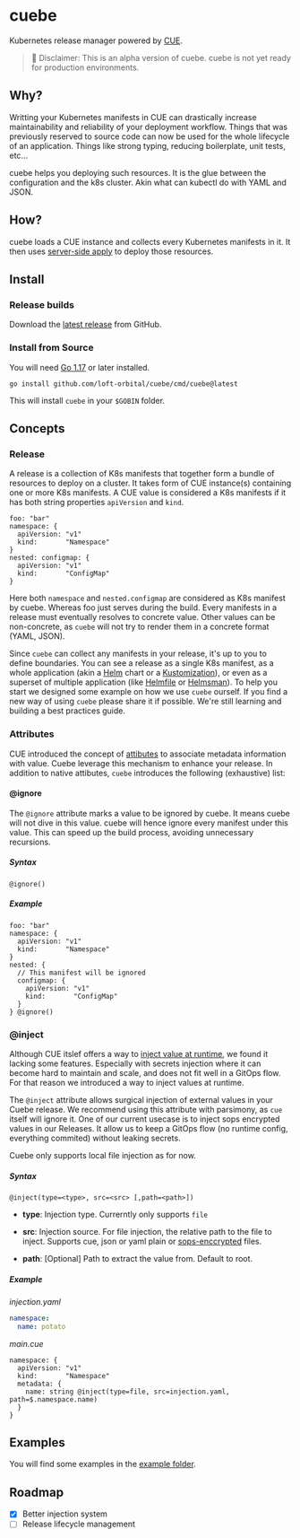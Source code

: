 # cuebe

Kubernetes release manager powered by [CUE](https://cuelang.org/).

> 🚧 Disclaimer:
> This is an alpha version of cuebe.
> cuebe is not yet ready for production environments.

## Why?

Writting your Kubernetes manifests in CUE can drastically increase maintainability
and reliability of your deployment workflow.
Things that was previously reserved to source code
can now be used for the whole lifecycle of an application.
Things like strong typing, reducing boilerplate, unit tests, etc...

cuebe helps you deploying such resources.
It is the glue between the configuration and the k8s cluster.
Akin what can kubectl do with YAML and JSON.

## How?

cuebe loads a CUE instance and collects every Kubernetes manifests in it.
It then uses [server-side apply](https://kubernetes.io/docs/reference/using-api/server-side-apply/)
to deploy those resources.

## Install

### Release builds

Download the [latest release](https://github.com/loft-orbital/cuebe/releases/latest) from GitHub.

### Install from Source

You will need [Go 1.17](https://go.dev/doc/install) or later installed.

```shell
go install github.com/loft-orbital/cuebe/cmd/cuebe@latest
```

This will install `cuebe` in your `$GOBIN` folder.

## Concepts

### Release

A release is a collection of K8s manifests that together form a bundle of resources to deploy
on a cluster. It takes form of CUE instance(s) containing one or more K8s manifests.
A CUE value is considered a K8s manifests if it has both string properties `apiVersion` and `kind`.

```cue
foo: "bar"
namespace: {
  apiVersion: "v1"
  kind:       "Namespace"
}
nested: configmap: {
  apiVersion: "v1"
  kind:       "ConfigMap"
}
```

Here both `namespace` and `nested.configmap` are considered as K8s manifest by cuebe.
Whereas foo just serves during the build.
Every manifests in a release must eventually resolves to concrete value.
Other values can be non-concrete, as `cuebe` will not try to render them in a concrete format (YAML, JSON).

Since `cuebe` can collect any manifests in your release, it's up to you to define boundaries.
You can see a release as a single K8s manifest,
as a whole application (akin a [Helm](https://helm.sh) chart or a [Kustomization](https://kustomize.io/)),
or even as a superset of multiple application (like [Helmfile](https://github.com/roboll/helmfile) or [Helmsman](https://github.com/Praqma/helmsman)).
To help you start we designed some example on how we use `cuebe` ourself.
If you find a new way of using `cuebe` please share it if possible.
We're still learning and building a best practices guide.

### Attributes

CUE introduced the concept of [attibutes](https://cuelang.org/docs/references/spec/#attributes)
to associate metadata information with value.
Cuebe leverage this mechanism to enhance your release.
In addition to native attibutes, `cuebe` introduces the following (exhaustive) list:

#### @ignore

The `@ignore` attribute marks a value to be ignored by cuebe.
It means cuebe will not dive in this value.
cuebe will hence ignore every manifest under this value.
This can speed up the build process, avoiding unnecessary recursions.

##### Syntax

```cue
@ignore()
```

##### Example

```cue
foo: "bar"
namespace: {
  apiVersion: "v1"
  kind:       "Namespace"
}
nested: {
  // This manifest will be ignored
  configmap: {
    apiVersion: "v1"
    kind:       "ConfigMap"
  }
} @ignore()
```

### @inject

Although CUE itslef offers a way to [inject value at runtime](https://cuetorials.com/patterns/inject/),
we found it lacking some features.
Especially with secrets injection where it can become hard to maintain and scale, and does not fit well in a GitOps flow.
For that reason we introduced a way to inject values at runtime.

The `@inject` attribute allows surgical injection of external values in your Cuebe release.
We recommend using this attribute with parsimony, as `cue` itself will ignore it.
One of our current usecase is to inject sops encrypted values in our Releases.
It allow us to keep a GitOps flow (no runtime config, everything commited) without leaking secrets.

Cuebe only supports local file injection as for now.

##### Syntax

```cue
@inject(type=<type>, src=<src> [,path=<path>])
```

- **type**: Injection type. Currerntly only supports `file`

- **src**: Injection source.
For file injection, the relative path to the file to inject.
Supports cue, json or yaml plain or [sops-enccrypted](https://github.com/mozilla/sops) files.

- **path**: [Optional] Path to extract the value from. Default to root.

##### Example

_injection.yaml_

```yaml
namespace:
  name: potato
```

_main.cue_

```cue
namespace: {
  apiVersion: "v1"
  kind:       "Namespace"
  metadata: {
    name: string @inject(type=file, src=injection.yaml, path=$.namespace.name)
  }
}
```

## Examples

You will find some examples in the [example folder](https://github.com/loft-orbital/cuebe/tree/main/example).

## Roadmap

- [x] Better injection system
- [ ] Release lifecycle management
